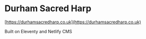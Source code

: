# Durham Sacred Harp

[https://durhamsacredharp.co.uk](https://durhamsacredharp.co.uk)

Built on Eleventy and Netlify CMS